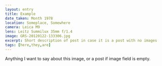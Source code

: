 ```yaml
--- 
layout: entry
title: Example
date_taken: Month 1978
location: Someplace, Somewhere
camera: Leica M9
lens: Leitz Summilux 35mm f/1.4
image: GRS-20120122-133306.jpg
excerpt: Short description of post in case it is a post with no images
tags: [here,they,are]
---
```


Anything I want to say about this image, or a post if image field is empty.